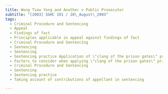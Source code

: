 ```yaml
---
title: Wong Tiew Yong and Another v Public Prosecutor
subtitle: "[2003] SGHC 191 / 28\_August\_2003"
tags:
  - Criminal Procedure and Sentencing
  - Appeal
  - Findings of fact
  - Principles applicable in appeal against findings of fact
  - Criminal Procedure and Sentencing
  - Sentencing
  - Sentencing
  - Sentencing practice Application of \"clang of the prison gates\" principle
  - Factors to consider when applying \"clang of the prison gates\" principle
  - Criminal Procedure and Sentencing
  - Sentencing
  - Sentencing practice
  - Taking account of contributions of appellant in sentencing

---
```



